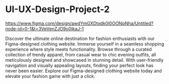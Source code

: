 # UI-UX-Design-Project-2
https://www.figma.com/design/awdYmGXDtxdk0l0OONpNha/Untitled?node-id=0-1&t=3VeVenZJO9o0jkaJ-1

Discover the ultimate online destination for fashion enthusiasts with our Figma-designed clothing website. Immerse yourself in a seamless shopping experience where style meets functionality. Browse through a curated collection of trendy apparel, from casual wear to chic evening outfits, all meticulously designed and showcased in stunning detail. With user-friendly navigation and visually appealing layouts, finding your perfect look has never been easier. Explore our Figma-designed clothing website today and elevate your fashion game with just a click.
